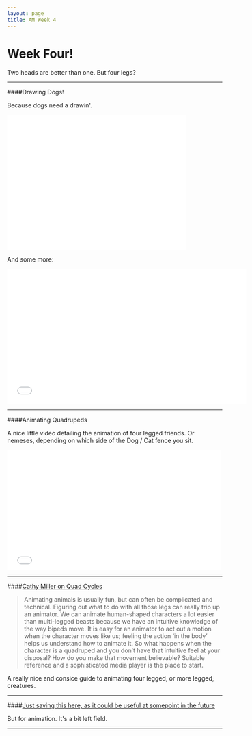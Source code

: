 ```yaml
---
layout: page
title: AM Week 4
---
```


# Week Four!

Two heads are better than one. But four legs?

----

####Drawing Dogs!

Because dogs need a drawin'.

<div class="js-video [vimeo, widescreen]"><iframe width="420" height="315" src="//www.youtube-nocookie.com/embed/gv_7Hm6bSgo?rel=0" frameborder="0" allowfullscreen></iframe></div>

And some more:

<div class="js-video [vimeo, widescreen]"><iframe width="560" height="315" src="//www.youtube-nocookie.com/embed/yMVj0PNWRuQ?rel=0" frameborder="0" allowfullscreen></iframe></div>

----

####Animating Quadrupeds

A nice little video detailing the animation of four legged friends. Or nemeses, depending on which side of the Dog / Cat fence you sit.

<div class="js-video [vimeo, widescreen]"><iframe src="//player.vimeo.com/video/79022941" width="500" height="281" frameborder="0" webkitallowfullscreen mozallowfullscreen allowfullscreen></iframe></div>

----

####[Cathy Miller on Quad Cycles](http://www.rocket5studios.com/tutorials/approaches-to-animating-quadrupeds-the-walk-cycles/)

>Animating animals is usually fun, but can often be complicated and technical. Figuring out what to do with all those legs can really trip up an animator. We can animate human-shaped characters a lot easier than multi-legged beasts because we have an intuitive knowledge of the way bipeds move. It is easy for an animator to act out a motion when the character moves like us; feeling the action ‘in the body’ helps us understand how to animate it. So what happens when the character is a quadruped and you don’t have that intuitive feel at your disposal? How do you make that movement believable? Suitable reference and a sophisticated media player is the place to start.

A really nice and consice guide to animating four legged, or more legged, creatures.

----

####[Just saving this here, as it could be useful at somepoint in the future](http://repository.upenn.edu/cgi/viewcontent.cgi?article=1102&context=hms&sei-redir=1&referer=http%3A%2F%2Fwww.google.co.nz%2Furl%3Fsa%3Dt%26rct%3Dj%26q%3Dfour%2520legged%2520animals%2520kinematics%26source%3Dweb%26cd%3D1%26cad%3Drja%26ved%3D0CCUQFjAA%26url%3Dhttp%253A%252F%252Frepository.upenn.edu%252Fcgi%252Fviewcontent.cgi%253Farticle%253D1102%2526context%253Dhms%26ei%3D26nlUpj7OJCSiAe3koE4%26usg%3DAFQjCNHvHpdqWyRRcyg_kVJNZISDM-WGrA%26bvm%3Dbv.59930103%2Cd.aGc#search=%22four%20legged%20animals%20kinematics%22)

But for animation. It's a bit left field.

----